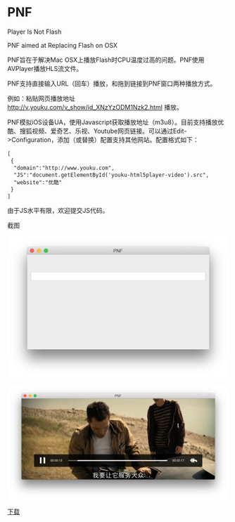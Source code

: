 PNF
===

Player Is Not Flash

PNF aimed at Replacing Flash on OSX

PNF旨在于解决Mac OSX上播放Flash时CPU温度过高的问题。PNF使用AVPlayer播放HLS流文件。

PNF支持直接输入URL（回车）播放，和拖到链接到PNF窗口两种播放方式。

例如：粘贴网页播放地址 http://v.youku.com/v_show/id_XNzYzODM1Nzk2.html 播放。

PNF模拟iOS设备UA，使用Javascript获取播放地址（m3u8）。目前支持播放优酷、搜狐视频、爱奇艺、乐视、Youtube网页链接。可以通过Edit->Configuration，添加（或替换）配置支持其他网站。配置格式如下：

```
[
 {
  "domain":"http://www.youku.com",
  "JS":"document.getElementById('youku-html5player-video').src",
  "website":"优酷"
 }
]
```

由于JS水平有限，欢迎提交JS代码。

截图

![snapshot1](snapshot1.png)

![snapshot2](snapshot2.png)

[下载](https://github.com/flexih/PNF/releases)
 
